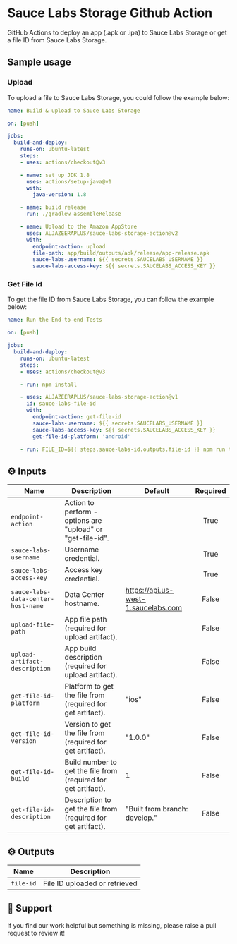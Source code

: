 # Sauce Labs Storage Github Action

GitHub Actions to deploy an app (.apk or .ipa) to Sauce Labs Storage or get a file ID from Sauce Labs Storage.

## Sample usage

### Upload 

To upload a file to Sauce Labs Storage, you could follow the example below:

```yml
name: Build & upload to Sauce Labs Storage

on: [push]

jobs:
  build-and-deploy:
    runs-on: ubuntu-latest
    steps:
    - uses: actions/checkout@v3

    - name: set up JDK 1.8
      uses: actions/setup-java@v1
      with:
        java-version: 1.8

    - name: build release 
      run: ./gradlew assembleRelease

    - name: Upload to the Amazon AppStore
      uses: ALJAZEERAPLUS/sauce-labs-storage-action@v2
      with:
        endpoint-action: upload
        file-path: app/build/outputs/apk/release/app-release.apk
        sauce-labs-username: ${{ secrets.SAUCELABS_USERNAME }}
        sauce-labs-access-key: ${{ secrets.SAUCELABS_ACCESS_KEY }}
```

### Get File Id

To get the file ID from Sauce Labs Storage, you can follow the example below:

```yml
name: Run the End-to-end Tests

on: [push]

jobs:
  build-and-deploy:
    runs-on: ubuntu-latest
    steps:
    - uses: actions/checkout@v3

    - run: npm install

    - uses: ALJAZEERAPLUS/sauce-labs-storage-action@v1
      id: sauce-labs-file-id
      with:
        endpoint-action: get-file-id
        sauce-labs-username: ${{ secrets.SAUCELABS_USERNAME }}
        sauce-labs-access-key: ${{ secrets.SAUCELABS_ACCESS_KEY }}
        get-file-id-platform: 'android'

    - run: FILE_ID=${{ steps.sauce-labs-id.outputs.file-id }} npm run tests
```

## :gear: Inputs

| Name                               | Description                                                    | Default                             | Required |
| ---------------------------------- | -------------------------------------------------------------- | ----------------------------------- | :------: |
| `endpoint-action`                  | Action to perform - options are "upload" or "get-file-id".     |                                     |   True   |
| `sauce-labs-username`              | Username credential.                                           |                                     |   True   |
| `sauce-labs-access-key`            | Access key credential.                                         |                                     |   True   |
| `sauce-labs-data-center-host-name` | Data Center hostname.                                          | https://api.us-west-1.saucelabs.com |  False   |
| `upload-file-path`                 | App file path (required for upload artifact).                  |                                     |  False   |
| `upload-artifact-description`      | App build description (required for upload artifact).          |                                     |  False   |
| `get-file-id-platform`             | Platform to get the file from (required for get artifact).     | "ios"                               |  False   |
| `get-file-id-version`              | Version to get the file from (required for get artifact).      | "1.0.0"                             |  False   |
| `get-file-id-build`                | Build number to get the file from (required for get artifact). | 1                                   |  False   |
| `get-file-id-description`          | Description to get the file from (required for get artifact).  | "Built from branch: develop."       |  False   |

## :gear: Outputs

| Name      | Description                   |
| --------- | ----------------------------- |
| `file-id` | File ID uploaded or retrieved |

## :thought_balloon: Support

If you find our work helpful but something is missing, please raise a pull request to review it!
